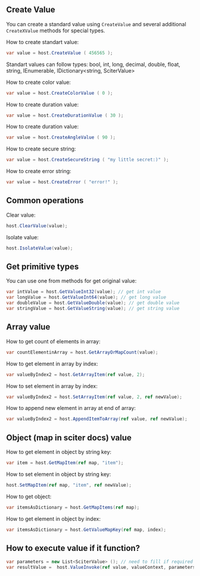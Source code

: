 ## Create Value

You can create a standard value using `CreateValue` and several additional `CreateXValue` methods for special types.

How to create standart value:
```csharp
var value = host.CreateValue ( 456565 );
```
Standart values can follow types: bool, int, long, decimal, double, float, string, IEnumerable<ScriteValue>, IDictionary<string, SciterValue>  

How to create color value:
```csharp
var value = host.CreateColorValue ( 0 );
```

How to create duration value:
```csharp
var value = host.CreateDurationValue ( 30 );
```

How to create duration value:
```csharp
var value = host.CreateAngleValue ( 90 );
```

How to create secure string:
```csharp
var value = host.CreateSecureString ( "my little secret:)" );
```

How to create error string:
```csharp
var value = host.CreateError ( "error!" );
```

## Common operations

Clear value:
```csharp
host.ClearValue(value);
```

Isolate value:
```csharp
host.IsolateValue(value);
```

## Get primitive types

You can use one from methods for get original value:
```csharp
var intValue = host.GetValueInt32(value); // get int value
var longValue = host.GetValueInt64(value); // get long value
var doubleValue = host.GetValueDouble(value); // get double value
var stringValue = host.GetValueString(value); // get string value
```

## Array value
How to get count of elements in array:
```csharp
var countElementinArray = host.GetArrayOrMapCount(value);
```

How to get element in array by index:
```csharp
var valueByIndex2 = host.GetArrayItem(ref value, 2);
```

How to set element in array by index:
```csharp
var valueByIndex2 = host.SetArrayItem(ref value, 2, ref newValue);
```

How to append new element in array at end of array:
```csharp
var valueByIndex2 = host.AppendItemToArray(ref value, ref newValue);
```

## Object (map in sciter docs) value
How to get element in object by string key:
```csharp
var item = host.GetMapItem(ref map, "item");
```

How to set element in object by string key:
```csharp
host.SetMapItem(ref map, "item", ref newValue);
```

How to get object:
```csharp
var itemsAsDictionary = host.GetMapItems(ref map);
```

How to get element in object by index:
```csharp
var itemsAsDictionary = host.GetValueMapKey(ref map, index);
```

## How to execute value if it function?
```csharp
var parameters = new List<SciterValue> (); // need to fill if required pass parameters
var resultValue =  host.ValueInvoke(ref value, valueContext, parameters);
```
